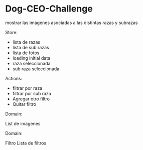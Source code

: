 # Dog-CEO-Challenge

mostrar las imágenes asociadas a las distintas razas y subrazas


Store:

- lista de razas
- lista de sub razas
- lista de fotos
- loading initial data
- raza seleccionada
- sub raza seleccionada

Actions:

- filtrar por raza
- filtrar por sub raza
- Agregar otro filtro
- Quitar filtro



Domain:

List de imagenes





Domain:

Filtro
Lista de filtros
